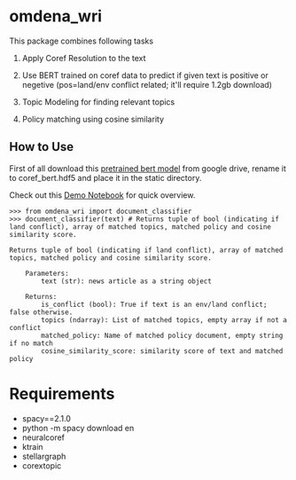 # omdena_wri
This package combines following tasks 

1) Apply Coref Resolution to the text

2) Use BERT trained on coref data to predict if given text is positive or negetive (pos=land/env conflict related; it'll require 1.2gb download)

3) Topic Modeling for finding relevant topics

4) Policy matching using cosine similarity

## How to Use

First of all download this [pretrained bert model](https://drive.google.com/file/d/13fGAjaPzEZO1aIMw__uatccWJY17MoBu/view) from google drive, rename it to coref_bert.hdf5 and place it in the static directory.

Check out this [Demo Notebook](demo_omdena_wri.ipynb) for quick overview.

```
>>> from omdena_wri import document_classifier
>>> document_classifier(text) # Returns tuple of bool (indicating if land conflict), array of matched topics, matched policy and cosine similarity score.
```

```
Returns tuple of bool (indicating if land conflict), array of matched topics, matched policy and cosine similarity score.

	Parameters:
		text (str): news article as a string object

	Returns:
		is_conflict (bool): True if text is an env/land conflict; false otherwise.
		topics (ndarray): List of matched topics, empty array if not a conflict
		matched_policy: Name of matched policy document, empty string if no match
		cosine_similarity_score: similarity score of text and matched policy
```

# Requirements
- spacy==2.1.0
- python -m spacy download en
- neuralcoref
- ktrain
- stellargraph
- corextopic
